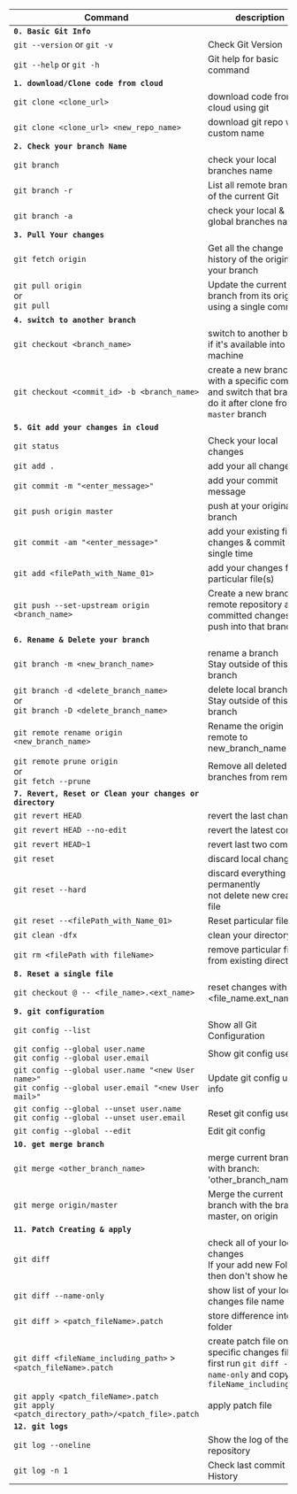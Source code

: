 <!-- # Git Learning -->

Command | description
------- | --------
**`0. Basic Git Info`**|
`git --version` or `git -v` | Check Git Version
`git --help` or `git -h` | Git help for basic command
**`1. download/Clone code from cloud`** | 
`git clone <clone_url>` | download code from cloud using git
`git clone <clone_url> <new_repo_name>`| download git repo with custom name
**`2. Check your branch Name`** |
`git branch` | check your local branches name
`git branch -r` | List all remote branches of the current Git
`git branch -a` |  check your local & global branches name
**`3. Pull Your changes`** |
`git fetch origin` | Get all the change history of the origin in your branch
`git pull origin` <br> or <br> `git pull`|Update the current branch from its origin using a single command
**`4. switch to another branch`** | 
`git checkout <branch_name>` | switch to another branch	<br> if it's available into your machine 	 
`git checkout <commit_id> -b <branch_name>` | create a new branch with a specific commit id and switch that branch<br>do it after clone from `master` branch
**`5. Git add your changes in cloud`** | 
`git status` | Check your local changes
`git add .` | add your all changes	 	 
`git commit -m "<enter_message>"` | add your commit message 	 	 
`git push origin master` | push at your original branch
`git commit -am "<enter_message>"`| add your existing files changes & commit in a single time
`git add <filePath_with_Name_01>` | add your changes for particular file(s)
`git push --set-upstream origin <branch_name>` | Create a new branch in remote repository and committed changes push into that branch. 
**`6. Rename & Delete your branch`** | 
`git branch -m <new_branch_name>` | rename a branch<br>Stay outside of this branch
`git branch -d <delete_branch_name>` <br>or<br> `git branch -D <delete_branch_name>` | delete local branch<br>Stay outside of this branch
`git remote rename origin <new_branch_name>` | Rename the origin remote to new_branch_name  
`git remote prune origin` <br>or<br> `git fetch --prune`| Remove all deleted branches from remote
**`7. Revert, Reset or Clean your changes or directory`** | 
`git revert HEAD` | revert the last changes
`git revert HEAD --no-edit` | revert the latest commit
`git revert HEAD~1` | revert last two commits
`git reset` | discard local change 	 
`git reset --hard` | discard everything permanently<br>not delete new creating file
`git reset --<filePath_with_Name_01>` | Reset particular file(s) 
`git clean -dfx` | clean your directory like | cloud branch<br>Please go to master branch & do it
`git rm <filePath with fileName>` | remove particular file from existing directory
**`8. Reset a single file`**|
`git checkout @ -- <file_name>.<ext_name>` | reset changes with in file <file_name.ext_name>
**`9. git configuration`** | 
`git config --list` | Show all Git Configuration
`git config --global user.name` <br>`git config --global user.email` | Show git config user info
`git config --global user.name "<new User name>"` <br> `git config --global user.email "<new User mail>"` | Update git config user info
`git config --global --unset user.name` <br> `git config --global --unset user.email` | Reset git config user info
`git config --global --edit` | Edit git config
**`10. get merge branch`**|
`git merge <other_branch_name>` | merge current branch with branch: 'other_branch_name'
`git merge origin/master`|Merge the current branch with the branch master, on origin
**`11. Patch Creating & apply`** | 
`git diff` | check all of your local changes<br>If your add new Folder then don't show here
`git diff --name-only` | show list of your local changes file name
`git diff > <patch_fileName>.patch` | store difference into a folder
`git diff <fileName_including_path>` > `<patch_fileName>.patch` | create patch file on a specific changes file<br>first run `git diff --name-only` and copy `fileName_including_path`
`git apply <patch_fileName>.patch` <br> `git apply <patch_directory_path>/<patch_file>.patch` | apply patch file
**`12. git logs`**|
`git log --oneline` | Show the log of the repository
`git log -n 1` | Check last commit History


	 	 
	 	 
<!-- 
## Main Porcelain Commands
Command type | description
------- | --------
add                  | Add file contents to the index   
am                   | Apply a series of patches from a mailbox   
archive              | Create an archive of files from a named tree   
bisect               | Use binary search to find the commit that introduced a bug   
branch               | List, create, or delete branches   
bundle               | Move objects and refs by archive   
checkout             | Switch branches or restore working tree files   
cherry-pick          | Apply the changes introduced by some existing commits   
citool               | Graphical alternative to git-commit   
clean                | Remove untracked files from the working tree   
clone                | Clone a repository into a new directory   
commit               | Record changes to the repository   
describe             | Give an object a human readable name based on an available ref   
diff                 | Show changes between commits, commit and working tree, etc   
fetch                | Download objects and refs from another repository   
format-patch         | Prepare patches for e-mail submission   
gc                   | Cleanup unnecessary files and optimize the local repository   
gitk                 | The git repository browser   
grep                 | Print lines matching a pattern   
gui                  | A portable graphical interface to git   
init                 | Create an empty git repository or reinitialize an existing one   
log                  | Show commit logs   
merge                | Join two or more development histories together   
mv                   | Move or rename a file, a directory, or a symlink   
notes                | Add or inspect object notes   
pull                 | Fetch from and integrate with another repository or a local branch   
push                 | Update remote refs along with associated objects    
range-diff           | Compare two commit ranges (e.g. two versions of a branch)    
rebase               | Reapply commits on top of another base tip    
reset                | Reset current HEAD to the specified state    
revert               | Revert some existing commits    
rm                   | Remove files from the working tree and from the index   
shortlog             | Summarize 'git log' output    
show                 | Show various types of objects   
stash                | Stash the changes in a dirty working directory away    
status               | Show the working tree status    
submodule            | Initialize, update or inspect submodules    
tag                  | Create, list, delete or verify a tag object signed with GPG    
worktree             | Manage multiple working trees  Ancillary Commands / Manipulators    
config               | Get and set repository or global options    
fast-export          | git data exporter    fast-import          Backend for fast git data importers    
filter-branch        | Rewrite branches   
mergetool            | Run merge conflict resolution tools to resolve merge conflicts    
pack-refs            | Pack heads and tags for efficient repository access    
prune                | Prune all unreachable objects from the object database    
reflog               | Manage reflog information    
remote               | Manage set of tracked repositories    
repack               | Pack unpacked objects in a repository    
replace              | Create, list, delete refs to replace objects  Ancillary Commands / Interrogators    
annotate             | Annotate file lines with commit information    
blame                | Show what revision and author last modified each line of a file    
count-objects        | Count unpacked number of objects and their disk consumption    
difftool             | Show changes using common diff tools    
fsck                 | Verifies the connectivity and validity of the objects in the database    
gitweb               | git web interface (web frontend to git repositories)    
help                 | Display help information about git   
instaweb             | Instantly browse your working repository in gitweb    
merge-tree           | Show three-way merge without touching index    
rerere               | Reuse recorded resolution of conflicted merges    
show-branch          | Show branches and their commits    
verify-commit        | Check the GPG signature of commits    
verify-tag           | Check the GPG signature of tags    
whatchanged          | Show logs with difference each commit introduces  Interacting with Others    
archimport           | Import a GNU Arch repository into git    
cvsexportcommit      | Export a single commit to a CVS checkout    
cvsimport            | Salvage your data out of another SCM people love to hate    
cvsserver            | A CVS server emulator for git    
imap-send            | Send a collection of patches from stdin to an IMAP folder    
p4                   | Import from and submit to Perforce repositories    
quiltimport          | Applies a quilt patchset onto the current branch    
request-pull         | Generates a summary of pending changes    
send-email           | Send a collection of patches as emails    
svn                  | Bidirectional operation between a Subversion repository and git  Low-level Commands / Manipulators    
apply                | Apply a patch to files and/or to the index    
checkout-index       | Copy files from the index to the working tree    
commit-graph         | Write and verify git commit-graph files    
commit-tree          | Create a new commit object    
hash-object          | Compute object ID and optionally creates a blob from a file    
index-pack           | Build pack index file for an existing packed archive    
merge-file           | Run a three-way file merge    
merge-index          | Run a merge for files needing merging    
mktag                | Creates a tag object    
mktree               | Build a tree-object from ls-tree formatted text    
multi-pack-index     | Write and verify multi-pack-indexes    
pack-objects         | Create a packed archive of objects    
prune-packed         | Remove extra objects that are already in pack files    
read-tree            | Reads tree information into the index    
symbolic-ref         | Read, modify and delete symbolic refs    
unpack-objects       | Unpack objects from a packed archive    
update-index         | Register file contents in the working tree to the index    
update-ref           | Update the object name stored in a ref safely    
write-tree           | Create a tree object from the current index  Low-level Commands / Interrogators    
cat-file             | Provide content or type and size information for repository objects    
cherry               | Find commits yet to be applied to upstream    
diff-files           | Compares files in the working tree and the index    
diff-index           | Compare a tree to the working tree or index    
diff-tree            | Compares the content and mode of blobs found via two tree objects    
for-each-ref         | Output information on each ref    
get-tar-commit-id    | Extract commit ID from an archive created using git-archive    
ls-files             | Show information about files in the index and the working tree    
ls-remote            | List references in a remote repository    
ls-tree              | List the contents of a tree object    
merge-base           | Find as good common ancestors as possible for a merge    
name-rev             | Find symbolic names for given revs    
pack-redundant       | Find redundant pack files    rev-list            
Lists commit objects | in reverse chronological order   
rev-parse            | Pick out and massage parameters   
show-index           | Show packed archive index   
show-ref             | List references in a local repository   
unpack-file          | Creates a temporary file with a blob's contents   
var                  | Show a git logical variable   
verify-pack          | Validate packed git archive files  Low-level Commands / Synching Repositories    
daemon               | A really simple server for git repositories   
fetch-pack           | Receive missing objects from another repository    
http-backend         | Server side implementation of git over HTTP    
send-pack            | Push objects over git protocol to another repository    
update-server-info   | Update auxiliary info file to help dumb servers  Low-level Commands / Internal Helpers    
check-attr           | Display gitattributes information    
check-ignore         | Debug gitignore / exclude files    
check-mailmap        | Show canonical names and email addresses of contacts    
check-ref-format     | Ensures that a reference name is well formed    
column               | Display data in columns    
credential           | Retrieve and store user credentials    
credential-store     | Helper to store credentials on disk    
fmt-merge-msg        | Produce a merge commit message    
interpret-trailers   | Add or parse structured information in commit messages    
mailinfo             | Extracts patch and authorship from a single e-mail message    
mailsplit            | Simple UNIX mbox splitter program    
merge-one-file       | The standard helper program to use with git-merge-index    
patch-id             | Compute unique ID for a patch    
sh-i18n              | git's i18n setup code for shell scripts    
sh-setup             | Common git shell script setup code    
stripspace           | Remove unnecessary whitespace  External commands    
askyesno    | credential-helper-selector    
flow    | lfs


Helping Link: 

https://alvinalexander.com/git/git-show-change-username-email-address 

```
> git status -z -u 

> git symbolic-ref --short HEAD 

> git rev-parse bugs/697123 

> git rev-parse --symbolic-full-name [ bugs/697123@{u}] 

fatal: no upstream configured for branch 'bugs/697123' 

> git for-each-ref --format %(refname) %(objectname) --sort -committerdate 

 
Untitled Section

Help: 	https://guide.freecodecamp.org/git/ 
Help1: 	https://git-scm.com/docs/git

``` -->

